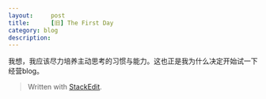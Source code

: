 ```yaml
---
layout:     post
title:      [旧] The First Day
category: blog
description: 
---
```

我想，我应该尽力培养主动思考的习惯与能力。这也正是我为什么决定开始试一下经营blog。


> Written with [StackEdit](https://stackedit.io/).